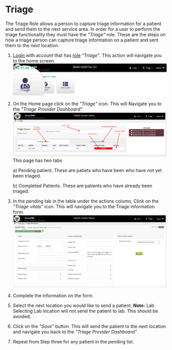 # Triage

The Triage Role allows a person to capture triage information for a patient and send them to the next service area. In order for a user to perform the triage functionality they must have the _"Triage"_ role. These are the steps on how a triage person can capture triage information on a patient and sent them to the next location.

1. [Login](https://github.com/METS-Programme/ugandaemr-usermanual/tree/1fbbe0b2801ddccebeb5041ed0f406697a3b1f0a/login.md) with account that has [role](https://github.com/METS-Programme/ugandaemr-usermanual/tree/1fbbe0b2801ddccebeb5041ed0f406697a3b1f0a/point-of-care-poc/installation-and-configuration/roles.md) _"Triage"_. This action will navigate you to the home screen. ![Home Screen](../../.gitbook/assets/poc_triage_home_page%20%281%29.png)
2. On the Home page click on the _"Triage"_ icon. This will Navigate you to the _"Triage Provider Dashboard"_ ![Triage Provider Dashboard](../../images/poc_triage_provider_board.png) This page has two tabs

   a\) Pending patient. These are patiets who have been who have not yet been triaged.

   b\) Completed Patients. These are patients who have already been triaged.

3. In the pending tab in the table under the actions column, Clink on the _"Triage vitals"_ icon. This will navigate you to the Triage information form. ![Triage information form](../../.gitbook/assets/poc_capture_triage_info%20%281%29.png)
4. Complete the information on the form.
5. Select the next location you would like to send a patient. **Note:** Lab Selecting Lab location will not send the patient to lab. This should be avoided.
6. Click on the _"Save"_ button. This will send the patient to the next location and navigate you back to the _"Triage Provider Dashboard"_
7. Repeat from Step three for any patient in the pending list.

